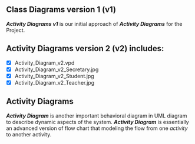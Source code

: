 ## Class Diagrams version 1 (v1)
**_Activity Diagrams v1_** is our initial approach of **_Activity Diagrams_** for the Project.

## Activity Diagrams version 2 (v2) includes:
- [x] Activity_Diagram_v2.vpd
- [x] Activity_Diagram_v2_Secretary.jpg
- [x] Activity_Diagram_v2_Student.jpg
- [x] Activity_Diagram_v2_Teacher.jpg

## Activity Diagrams
**_Activity Diagram_** is another important behavioral diagram in UML diagram to describe dynamic aspects of the system.
**_Activity Diagram_** is essentially an advanced version of flow chart that modeling the flow from one _activity_ to another activity.



